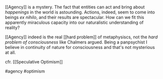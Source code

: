 [[Agency]] is a mystery. The fact that entities can act and bring about *happenings* in the world is astounding. Actions, indeed, seem to come into beings *ex nihilo*, and their results are spectacular. How can we fit this apparently miraculous capacity into our naturalistic understanding of reality? 

[[Agency]] indeed is the real [[hard problem]] of metaphysiscs, not the *hard problem of consciousness* like Chalmers argued. Being a panpsychist I believe in continuity of nature for consciousness and that's not mysterious at all.

cfr. [[Speculative Optimism]]

#agency #optimism
